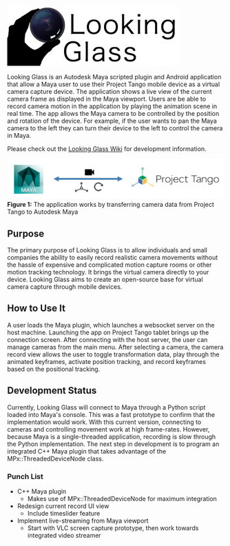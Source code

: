 ![looking-glass-logo](/images/logo.png)

Looking Glass is an Autodesk Maya scripted plugin and Android application that allow a Maya user to use their Project Tango mobile device as a virtual camera capture device. The application shows a live view of the current camera frame as displayed in the Maya viewport. Users are be able to record camera motion in the application by playing the animation scene in real time. The app allows the Maya camera to be controlled by the position and rotation of the device. For example, if the user wants to pan the Maya camera to the left they can turn their device to the left to control the camera in Maya.

Please check out the [Looking Glass Wiki](https://github.com/cbillingham/looking-glass/wiki) for development information.

![looking-glass-diagram](/images/diagram.png)  
**Figure 1:** The application works by transferring camera data from Project Tango to Autodesk Maya

## Purpose
The primary purpose of Looking Glass is to allow individuals and small companies the ability to easily record realistic camera movements without the hassle of expensive and complicated motion capture rooms or other motion tracking technology. It brings the virtual camera directly to your device. Looking Glass aims to create an open-source base for virtual camera capture through mobile devices.

## How to Use It
A user loads the Maya plugin, which launches a websocket server on the host machine. Launching
the app on Project Tango tablet brings up the connection screen. After connecting with the host server, the user can manage cameras from the main menu. After selecting a camera, the camera record view allows the user to toggle transformation data, play through the animated keyframes, activate position tracking, and record keyframes based on the positional tracking.

## Development Status
Currently, Looking Glass will connect to Maya through a Python script loaded into Maya's console. This was a fast prototype to confirm that the implementation would work. With this current version, connecting to cameras and controlling movement work at high frame-rates. However, because Maya is a single-threaded application, recording is slow through the Python implementation. The next step in development is to program an integrated C++ Maya plugin that takes advantage of the MPx::ThreadedDeviceNode class.

### Punch List
* C++ Maya plugin
  - Makes use of MPx::ThreadedDeviceNode for maximum integration
* Redesign current record UI view
  - Include timeslider feature
* Implement live-streaming from Maya viewport
  - Start with VLC screen capture prototype, then work towards integrated video streamer
